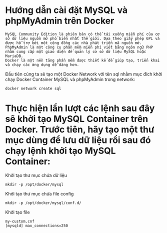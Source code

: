 # Hướng dẫn cài đặt MySQL và phpMyAdmin trên Docker
```
MySQL Community Edition là phiên bản có thể tải xuống miễn phí của cơ sở dữ liệu nguồn mở phổ biến nhất thế giới. Dựa theo giấy phép GPL và được hỗ trợ bởi một cộng đồng các nhà phát triển mã nguồn mở.
PhpMyAdmin là một công cụ phần mềm miễn phí viết bằng ngôn ngữ PHP nhằm cung cấp một giao diện để quản lý cơ sở dữ liệu MySQL hoặc MariaDB.
Docker là một nền tảng phần mềm được thiết kế để giúp tạo, triển khai và chạy các ứng dụng dễ dàng hơn.
```
Đầu tiên cúng ta sẽ tạo một Docker Network với tên sql nhằm mục đích khởi chạy Docker Container MySQL và phpMyAdmin trong network:
```
docker network create sql
```
# Thực hiện lần lượt các lệnh sau đây sẽ khởi tạo MySQL Container trên Docker. Trước tiên, hãy tạo một thư mục dùng để lưu dữ liệu rồi sau đó chạy lệnh khởi tạo MySQL Container:
Khởi tạo thư mục chứa dữ liệu
```
mkdir -p /opt/docker/mysql
```
Khởi tạo thư mục chứa file config
```
mkdir -p /opt/docker/mysql/conf.d/
```
Khởi tạo file
```
my-custom.cnf
[mysqld] max_connections=250
```
